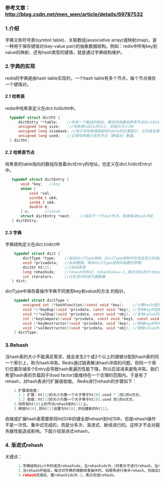 ### 参考文章：http://blog.csdn.net/men_wen/article/details/69787532

### 1.介绍
字典又称符号表(symbol table)、关联数组(associative array)或映射(map)，是一种用于保存键值对(key-value pair)的抽象数据结构。例如：redis中所有key到
value的映射，还有hash类型的键值，就是通过字典结构维护。


### 2.字典的实现
redis的字典是由hash table实现的，一个hash table有多个节点，每个节点保存一个键值对。

#### 2.1 哈希表
redis中哈希表定义在dict.h/dictht中。
```c  
  typedef struct dictht {
      dictEntry **table;    //存放一个数组的地址，数组存放着哈希表节点dictEntry的地址。
      unsigned long size;    //哈希表table的大小，初始化大小为4
      unsigned long sizemask; //用于将哈希值映射到table的位置索引，它的值总是等于(size-1)。
      unsigned long used;   //记录哈希表已有的节点（键值对）数量。
  } dictht;
```  
#### 2.2 哈希表节点
哈希表的table指向的数组存放着dictEntry的地址。也定义在dict.h/dictEntryt中。
 ```c  
    typedef struct dictEntry {
        void *key;   //key
        union {
            void *val;
            uint64_t u64;
            int64_t s64;
            double d;
        } v;       //value
        struct dictEntry *next;    //指向下一个hash节点，用来解决hash冲突
    } dictEntry;
 ```    
#### 2.3 字典
字典结构定义在dict.h/dict中
```c  
    typedef struct dict {
        dictType *type;    //指向dictType结构，dictType结构中包含自定义的函数，这些函数使得key和value能存储任何类型的数据
        void *privadata;   //私有数据，保存dictType结构中函数的参数
        dictht ht[2];      //2张哈希表
        long rehashidx;    //rehash的标记，rehashidx==-1,表示没在进行rehash
        int iterators;     //正在迭代的迭代器数量
   } dict;
 ```  
dictType中保存着操作字典不同类型key和value的方法  的指针。
```c  
    typedef struct dictType {
        unsigned int (*hashFunction)(const void *key);    //计算hash值的函数
        void *(*keyDup)(void *privdata, const void *key); //复制key的函数
        void *(*valDup)(void *privdata, const void *obj); //复制value的函数
        int (*keyCompare)(void *privdata, const void *key1, const void *key2); //比较key的函数
        void (*keyDestructor)(void *privdata, void *key); //销毁key的析构函数
        void (*valDestructor)(void *privdata, void *obj); //销毁value的析构函数
    } dictType;
```

### 3.Rehash
当hash表的大小不能满足需求，就会发生2个或2个以上的键被分配到hash表的同一个索引上，称为hash冲突。Redis通过链表解决hash冲突的问题。但同一个索引位置存储多个Entry会导致hash表遍历性能下降，所以应该进来避免冲突。我们希望hash表的负载因子(load factor)能维持在一个合理的范围内，于是有了rehash，对hash表进行扩展或收缩。
Redis进行rehash的步骤如下：
```c
    1.扩展或收缩：
      1.1 扩展：ht[1]的大小为第一个大于等于ht[0].used * 2的2的n次方。
      1.2 收缩：ht[1]的大小为第一个大于等于ht[0].used 的2的n次方。
    2.将所有ht[0]上的节点rehash到ht[1]上。
    3.释放ht[0],将ht[1]设置为ht[0],并创建新的ht[1]。
```
收缩或扩展hash表需要即将ht[0]中的键全部rehash到ht[1]中，但是rehash操作不是一次性、集中式完成的，而是分多次、渐进式、断续进行的。这样才不会对服务器性能造成影响。下面介绍渐进式rehash。

### 4. 渐进式rehash
关键点：
```c
      1.字典结构dict中的成员rehashidx，当rehashidx为-1时表示不进行rehash，当rehashidx为0时表示开始rehash；
      2.当rehash开始后，每次对字典的增删改查操作时，则顺带进行单步rehash，完成后将rehashidx+1；
      3.rehash完成后，置rehashidx为-1，表示完成rehash。
```
